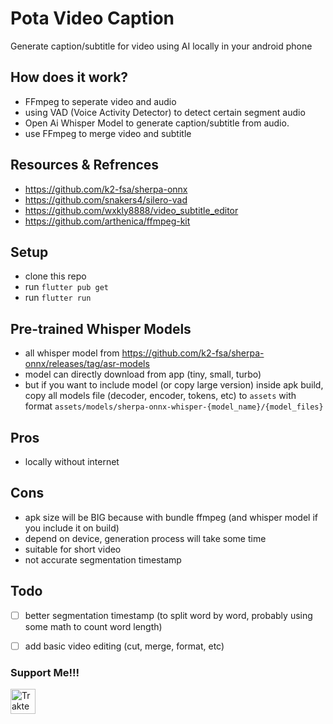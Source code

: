 # Pota Video Caption
Generate caption/subtitle for video using AI locally in your android phone

## How does it work?
- FFmpeg to seperate video and audio
- using VAD (Voice Activity Detector) to detect certain segment audio
- Open Ai Whisper Model to generate caption/subtitle from audio.
- use FFmpeg to merge video and subtitle

## Resources & Refrences
- https://github.com/k2-fsa/sherpa-onnx
- https://github.com/snakers4/silero-vad
- https://github.com/wxkly8888/video_subtitle_editor
- https://github.com/arthenica/ffmpeg-kit

## Setup
- clone this repo
- run `flutter pub get`
- run `flutter run`

## Pre-trained Whisper Models
- all whisper model from https://github.com/k2-fsa/sherpa-onnx/releases/tag/asr-models
- model can directly download from app (tiny, small, turbo)
- but if you want to include model (or copy large version) inside apk build, copy all models file (decoder, encoder, tokens, etc) to `assets` with format `assets/models/sherpa-onnx-whisper-{model_name}/{model_files}`


## Pros
- locally without internet

## Cons
- apk size will be BIG because with bundle ffmpeg (and whisper model if you include it on build)
- depend on device, generation process will take some time
- suitable for short video
- not accurate segmentation timestamp


## Todo
- [ ] better segmentation timestamp (to split word by word, probably using some math to count word length)
- [ ] add basic video editing (cut, merge, format, etc)



### Support Me!!!
<a href="https://trakteer.id/bagood" target="_blank"
      ><img
        id="wse-buttons-preview"
        src="https://cdn.trakteer.id/images/embed/trbtn-red-1.png?date=18-11-2023"
        height="40"
        style="border: 0px; height: 40px; --darkreader-inline-border-top: 0px; --darkreader-inline-border-right: 0px; --darkreader-inline-border-bottom: 0px; --darkreader-inline-border-left: 0px;"
        alt="Trakteer Saya"
        data-darkreader-inline-border-top=""
        data-darkreader-inline-border-right=""
        data-darkreader-inline-border-bottom=""
        data-darkreader-inline-border-left=""
      /></a>